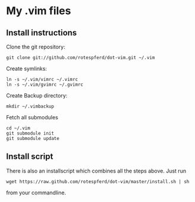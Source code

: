 # My .vim files

## Install instructions

Clone the git repository:

    git clone git://github.com/rotespferd/dot-vim.git ~/.vim

Create symlinks:

    ln -s ~/.vim/vimrc ~/.vimrc
    ln -s ~/.vim/gvimrc ~/.gvimrc

Create Backup directory:

    mkdir ~/.vimbackup

Fetch all submodules

    cd ~/.vim
    git submodule init
    git submodule update

## Install script

There is also an installscript which combines all the steps above. Just run

    wget https://raw.github.com/rotespferd/dot-vim/master/install.sh | sh

from your commandline.
